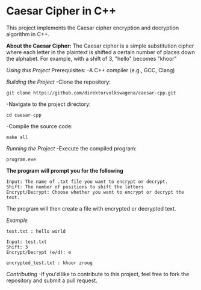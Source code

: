 # Caesar Cipher in C++

This project implements the Caesar cipher encryption and decryption algorithm in C++.

**About the Caesar Cipher:**
The Caesar cipher is a simple substitution cipher where each letter in the plaintext is shifted a certain number of places down the alphabet. For example, with a shift of 3, "hello" becomes "khoor"  

_Using this Project_
Prerequisites:
  -A C++ compiler (e.g., GCC, Clang)

_Building the Project_
  -Clone the repository:
 
    git clone https://github.com/direktorvolkswagena/caesar-cpp.git

  -Navigate to the project directory:

    cd caesar-cpp

  -Compile the source code:

    make all

_Running the Project_
  -Execute the compiled program:

    program.exe

**The program will prompt you for the following**

    Input: The name of .txt file you want to encrypt or decrypt.
    Shift: The number of positions to shift the letters
    Encrypt/Decrypt: Choose whether you want to encrypt or decrypt the text.

The program will then create a file with encrypted or decrypted text.

_Example_
    
    test.txt : hello world
    
    Input: test.txt
    Shift: 3
    Encrypt/Decrypt (e/d): e
    
    encrypted_test.txt : khoor zroug

_Contributing_
  -If you'd like to contribute to this project, feel free to fork the repository and submit a pull request.
